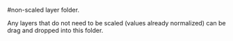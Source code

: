 #non-scaled layer folder. 

Any layers that do not need to be scaled (values already normalized) can be drag and dropped into this folder.